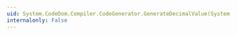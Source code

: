```yaml
---
uid: System.CodeDom.Compiler.CodeGenerator.GenerateDecimalValue(System.Decimal)
internalonly: False
---
```

